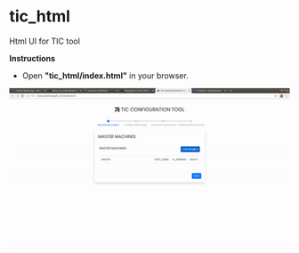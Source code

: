 # tic_html
Html UI for TIC tool

**Instructions**

- Open **"tic_html/index.html"** in your browser.

![](tic_html_demo.gif)
